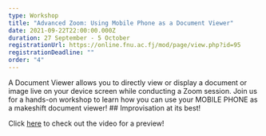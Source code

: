 ```yaml
---
type: Workshop
title: "Advanced Zoom: Using Mobile Phone as a Document Viewer"
date: 2021-09-22T22:00:00.000Z
duration: 27 September - 5 October
registrationUrl: https://online.fnu.ac.fj/mod/page/view.php?id=95
registrationDeadline: ""
order: "4"
---
```

A Document Viewer allows you to directly view or display a document or image live on your device screen while conducting a Zoom session. Join us for a hands-on workshop to learn how you can use your MOBILE PHONE as a makeshift document viewer! ## Improvisation at its best!

Click [here](https://www.youtube.com/watch?v=GqERjSan04A&ab_channel=WisdomCommunityofPasifikaTeachers) to check out the video for a preview!